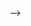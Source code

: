 <!-- [![Readme Card](https://github-readme-stats.vercel.app/api?username=joshmatthew&count_private=true&show_icons=true&theme=synthwave&include_all_commits=true)](https://github.com/joshmatthew/github-readme-stats)
<!-- [![Readme Card](https://github-readme-stats.vercel.app/api/top-langs/?username=joshmatthew&theme=jolly&langs_count=8&count_private=true)](https://github.com/joshmatthew/github-readme-stats)
 --> -->

